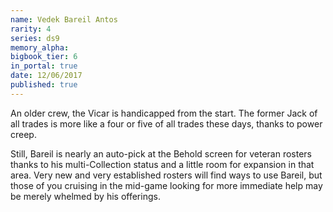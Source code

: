 ```yaml
---
name: Vedek Bareil Antos
rarity: 4
series: ds9
memory_alpha:
bigbook_tier: 6
in_portal: true
date: 12/06/2017
published: true
---
```


An older crew, the Vicar is handicapped from the start. The former Jack of all trades is more like a four or five of all trades these days, thanks to power creep. 

Still, Bareil is nearly an auto-pick at the Behold screen for veteran rosters thanks to his multi-Collection status and a little room for expansion in that area. Very new and very established rosters will find ways to use Bareil, but those of you cruising in the mid-game looking for more immediate help may be merely whelmed by his offerings.
